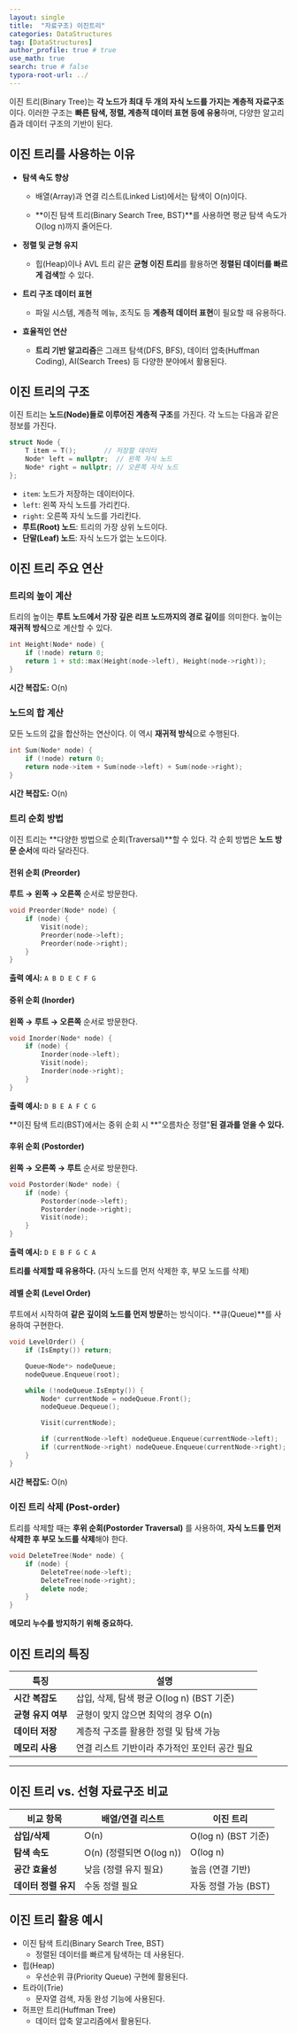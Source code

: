```yaml
---
layout: single
title:  "자료구조) 이진트리"
categories: DataStructures
tag: [DataStructures]
author_profile: true # true
use_math: true
search: true # false
typora-root-url: ../
---
```


이진 트리(Binary Tree)는 **각 노드가 최대 두 개의 자식 노드를 가지는 계층적 자료구조**이다.
이러한 구조는 **빠른 탐색, 정렬, 계층적 데이터 표현 등에 유용**하며, 다양한 알고리즘과 데이터 구조의 기반이 된다.





## 이진 트리를 사용하는 이유

- **탐색 속도 향상**

  - 배열(Array)과 연결 리스트(Linked List)에서는 탐색이 O(n)이다.

  - **이진 탐색 트리(Binary Search Tree, BST)**를 사용하면 평균 탐색 속도가 O(log n)까지 줄어든다.

- **정렬 및 균형 유지**

  - 힙(Heap)이나 AVL 트리 같은 **균형 이진 트리**를 활용하면 **정렬된 데이터를 빠르게 검색**할 수 있다.

- **트리 구조 데이터 표현**

  - 파일 시스템, 계층적 메뉴, 조직도 등 **계층적 데이터 표현**이 필요할 때 유용하다.

- **효율적인 연산**

  - **트리 기반 알고리즘**은 그래프 탐색(DFS, BFS), 데이터 압축(Huffman Coding), AI(Search Trees) 등 다양한 분야에서 활용된다.





## 이진 트리의 구조

이진 트리는 **노드(Node)들로 이루어진 계층적 구조**를 가진다.
 각 노드는 다음과 같은 정보를 가진다.

```c++
struct Node {
    T item = T();       // 저장할 데이터
    Node* left = nullptr;  // 왼쪽 자식 노드
    Node* right = nullptr; // 오른쪽 자식 노드
};
```

- `item`: 노드가 저장하는 데이터이다.
- `left`: 왼쪽 자식 노드를 가리킨다.
- `right`: 오른쪽 자식 노드를 가리킨다.
- **루트(Root) 노드**: 트리의 가장 상위 노드이다.
- **단말(Leaf) 노드**: 자식 노드가 없는 노드이다.





## 이진 트리 주요 연산

### 트리의 높이 계산

트리의 높이는 **루트 노드에서 가장 깊은 리프 노드까지의 경로 길이**를 의미한다.
높이는 **재귀적 방식**으로 계산할 수 있다.

```c++
int Height(Node* node) {
    if (!node) return 0;
    return 1 + std::max(Height(node->left), Height(node->right));
}
```

**시간 복잡도:** O(n)





### 노드의 합 계산

모든 노드의 값을 합산하는 연산이다.
이 역시 **재귀적 방식**으로 수행된다.

```c++
int Sum(Node* node) {
    if (!node) return 0;
    return node->item + Sum(node->left) + Sum(node->right);
}
```

**시간 복잡도:** O(n)





### 트리 순회 방법

이진 트리는 **다양한 방법으로 순회(Traversal)**할 수 있다.
 각 순회 방법은 **노드 방문 순서**에 따라 달라진다.

#### 전위 순회 (Preorder)

**루트 → 왼쪽 → 오른쪽** 순서로 방문한다.

```c++
void Preorder(Node* node) {
    if (node) {
        Visit(node);
        Preorder(node->left);
        Preorder(node->right);
    }
}
```

**출력 예시:** `A B D E C F G`



#### 중위 순회 (Inorder)

**왼쪽 → 루트 → 오른쪽** 순서로 방문한다.

```c++
void Inorder(Node* node) {
    if (node) {
        Inorder(node->left);
        Visit(node);
        Inorder(node->right);
    }
}
```

**출력 예시:** `D B E A F C G`

**이진 탐색 트리(BST)에서는 중위 순회 시 **"오름차순 정렬"**된 결과를 얻을 수 있다.**



#### 후위 순회 (Postorder)

**왼쪽 → 오른쪽 → 루트** 순서로 방문한다.

```c++
void Postorder(Node* node) {
    if (node) {
        Postorder(node->left);
        Postorder(node->right);
        Visit(node);
    }
}
```

**출력 예시:** `D E B F G C A`

**트리를 삭제할 때 유용하다.** (자식 노드를 먼저 삭제한 후, 부모 노드를 삭제)



#### 레벨 순회 (Level Order)

루트에서 시작하여 **같은 깊이의 노드를 먼저 방문**하는 방식이다.
 **큐(Queue)**를 사용하여 구현한다.

```c++
void LevelOrder() {
    if (IsEmpty()) return;

    Queue<Node*> nodeQueue;
    nodeQueue.Enqueue(root);

    while (!nodeQueue.IsEmpty()) {
        Node* currentNode = nodeQueue.Front();
        nodeQueue.Dequeue();

        Visit(currentNode);

        if (currentNode->left) nodeQueue.Enqueue(currentNode->left);
        if (currentNode->right) nodeQueue.Enqueue(currentNode->right);
    }
}
```

**시간 복잡도:** O(n)



### 이진 트리 삭제 (Post-order)

트리를 삭제할 때는 **후위 순회(Postorder Traversal)** 를 사용하여,
**자식 노드를 먼저 삭제한 후 부모 노드를 삭제**해야 한다.

```c++
void DeleteTree(Node* node) {
    if (node) {
        DeleteTree(node->left);
        DeleteTree(node->right);
        delete node;
    }
}
```

**메모리 누수를 방지하기 위해 중요하다.**



## 이진 트리의 특징

| 특징               | 설명                                           |
| ------------------ | ---------------------------------------------- |
| **시간 복잡도**    | 삽입, 삭제, 탐색 평균 O(log n) (BST 기준)      |
| **균형 유지 여부** | 균형이 맞지 않으면 최악의 경우 O(n)            |
| **데이터 저장**    | 계층적 구조를 활용한 정렬 및 탐색 가능         |
| **메모리 사용**    | 연결 리스트 기반이라 추가적인 포인터 공간 필요 |

------





## 이진 트리 vs. 선형 자료구조 비교

| 비교 항목            | 배열/연결 리스트         | 이진 트리            |
| -------------------- | ------------------------ | -------------------- |
| **삽입/삭제**        | O(n)                     | O(log n) (BST 기준)  |
| **탐색 속도**        | O(n) (정렬되면 O(log n)) | O(log n)             |
| **공간 효율성**      | 낮음 (정렬 유지 필요)    | 높음 (연결 기반)     |
| **데이터 정렬 유지** | 수동 정렬 필요           | 자동 정렬 가능 (BST) |



## **이진 트리 활용 예시**

- 이진 탐색 트리(Binary Search Tree, BST)
  - 정렬된 데이터를 빠르게 탐색하는 데 사용된다.
- 힙(Heap)
  - 우선순위 큐(Priority Queue) 구현에 활용된다.
- 트라이(Trie)
  - 문자열 검색, 자동 완성 기능에 사용된다.
- 허프만 트리(Huffman Tree)
  - 데이터 압축 알고리즘에서 활용된다.